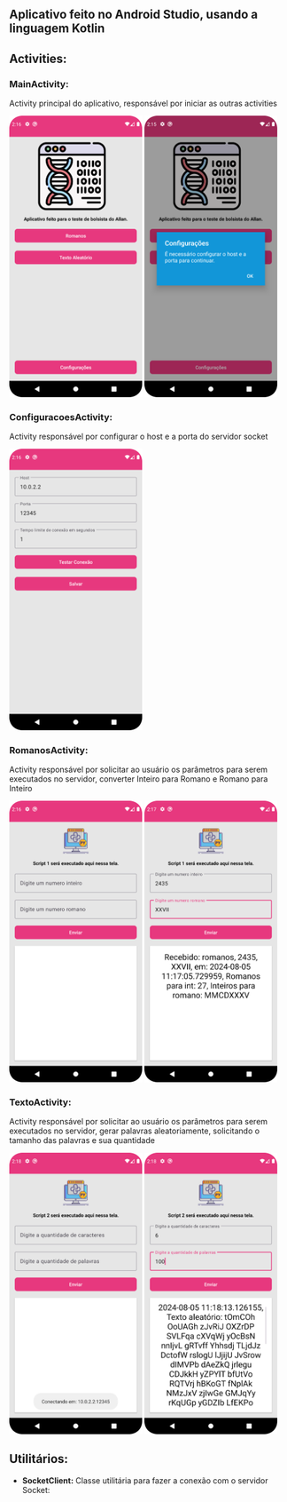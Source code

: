 <h2>Aplicativo feito no Android Studio, usando a linguagem Kotlin</h2>

<h2>Activities:</h2>

<h3>MainActivity:</h3>
<p>Activity principal do aplicativo, responsável por iniciar as outras activities</p>
<div>
    <img width=240 src="/imagens/main.png">
    <img width=240 src="/imagens/main_config.png">
</div>


<h3>ConfiguracoesActivity:</h3>
<p>Activity responsável por configurar o host e a porta do servidor socket</p>

<div>
    <img width=240 src="/imagens/config.png">
</div>


<h3>RomanosActivity:</h3>
<p>Activity responsável por solicitar ao usuário os parâmetros para serem executados no servidor, converter Inteiro para Romano e Romano para Inteiro</p>
<div>
    <img width=240 src="/imagens/romano_1.png">
    <img width=240 src="/imagens/romano_2.png">
</div>

<h3>TextoActivity:</h3>
<p>Activity responsável por solicitar ao usuário os parâmetros para serem executados no servidor, gerar palavras aleatoriamente, solicitando o tamanho das palavras e sua quantidade</p>
<div>
    <img width=240 src="/imagens/texto_1.png">
    <img width=240 src="/imagens/texto_2.png">
</div>

<h2>Utilitários:</h2>
<ul>
    <li><strong>SocketClient:</strong> Classe utilitária para fazer a conexão com o servidor Socket:</li>
</ul>
